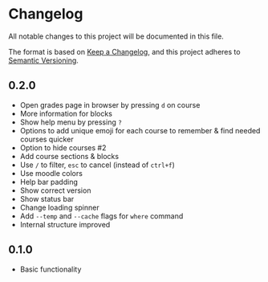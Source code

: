 # Changelog

All notable changes to this project will be documented in this file.

The format is based on [Keep a Changelog](https://keepachangelog.com), and this project adheres to
[Semantic Versioning](https://semver.org).

## 0.2.0

- Open grades page in browser by pressing `d` on course
- More information for blocks
- Show help menu by pressing `?`
- Options to add unique emoji for each course to remember & find needed courses quicker
- Option to hide courses #2
- Add course sections & blocks
- Use `/` to filter, `esc` to cancel (instead of `ctrl+f`)
- Use moodle colors
- Help bar padding
- Show correct version
- Show status bar
- Change loading spinner
- Add `--temp` and `--cache` flags for `where` command
- Internal structure improved

## 0.1.0

- Basic functionality
